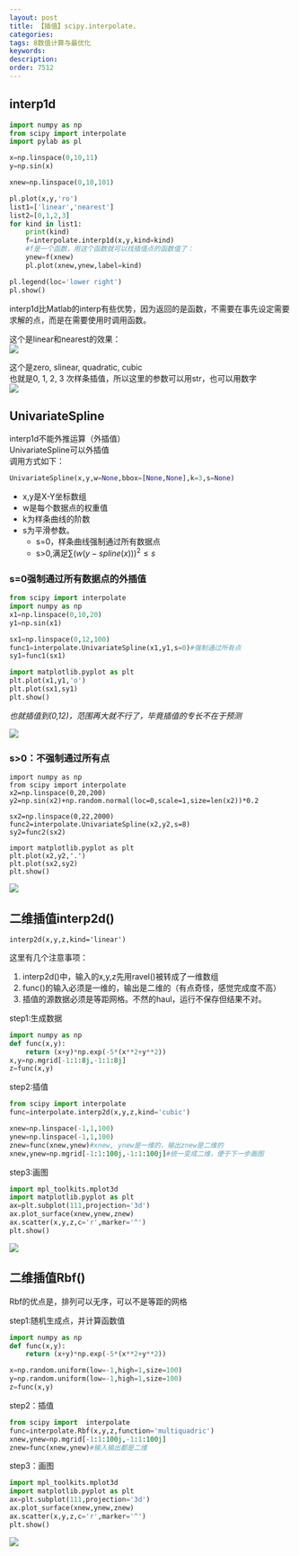 ```yaml
---
layout: post
title: 【插值】scipy.interpolate.
categories:
tags: 8数值计算与最优化
keywords:
description:
order: 7512
---
```


## interp1d

```py
import numpy as np
from scipy import interpolate
import pylab as pl

x=np.linspace(0,10,11)
y=np.sin(x)

xnew=np.linspace(0,10,101)

pl.plot(x,y,'ro')
list1=['linear','nearest']
list2=[0,1,2,3]
for kind in list1:
    print(kind)
    f=interpolate.interp1d(x,y,kind=kind)
    #f是一个函数，用这个函数就可以找插值点的函数值了：
    ynew=f(xnew)
    pl.plot(xnew,ynew,label=kind)

pl.legend(loc='lower right')
pl.show()
```

interp1d比Matlab的interp有些优势，因为返回的是函数，不需要在事先设定需要求解的点，而是在需要使用时调用函数。

这个是linear和nearest的效果：  
<img src='http://www.guofei.site/public/postimg/interp1d.png'>

这个是zero, slinear, quadratic, cubic  
也就是0, 1, 2, 3 次样条插值，所以这里的参数可以用str，也可以用数字   
<img src='http://www.guofei.site/public/postimg/interp1d1.png'>

## UnivariateSpline
interp1d不能外推运算（外插值）  
UnivariateSpline可以外插值  
调用方式如下：  
```py
UnivariateSpline(x,y,w=None,bbox=[None,None],k=3,s=None)
```
- x,y是X-Y坐标数组
- w是每个数据点的权重值
- k为样条曲线的阶数
- s为平滑参数。
    - s=0，样条曲线强制通过所有数据点
    - s>0,满足$\sum(w(y-spline(x)))^2 \leq s$

### s=0强制通过所有数据点的外插值
```py
from scipy import interpolate
import numpy as np
x1=np.linspace(0,10,20)
y1=np.sin(x1)

sx1=np.linspace(0,12,100)
func1=interpolate.UnivariateSpline(x1,y1,s=0)#强制通过所有点
sy1=func1(sx1)

import matplotlib.pyplot as plt
plt.plot(x1,y1,'o')
plt.plot(sx1,sy1)
plt.show()
```

*也就插值到(0,12)，范围再大就不行了，毕竟插值的专长不在于预测*  

<img src='http://www.guofei.site/public/postimg/univariatespline1.png'>

### s>0：不强制通过所有点  

```
import numpy as np
from scipy import interpolate
x2=np.linspace(0,20,200)
y2=np.sin(x2)+np.random.normal(loc=0,scale=1,size=len(x2))*0.2

sx2=np.linspace(0,22,2000)
func2=interpolate.UnivariateSpline(x2,y2,s=8)
sy2=func2(sx2)

import matplotlib.pyplot as plt
plt.plot(x2,y2,'.')
plt.plot(sx2,sy2)
plt.show()
```

<img src='http://www.guofei.site/public/postimg/univariatespline2.png'>

## 二维插值interp2d()
```
interp2d(x,y,z,kind='linear')
```

这里有几个注意事项：    
1. interp2d()中，输入的x,y,z先用ravel()被转成了一维数组  
2. func()的输入必须是一维的，输出是二维的（有点奇怪，感觉完成度不高）
3. 插值的源数据必须是等距网格。不然的haul，运行不保存但结果不对。  

step1:生成数据  
```py
import numpy as np
def func(x,y):
    return (x+y)*np.exp(-5*(x**2+y**2))
x,y=np.mgrid[-1:1:8j,-1:1:8j]
z=func(x,y)
```

step2:插值
```py
from scipy import interpolate
func=interpolate.interp2d(x,y,z,kind='cubic')

xnew=np.linspace(-1,1,100)
ynew=np.linspace(-1,1,100)
znew=func(xnew,ynew)#xnew, ynew是一维的，输出znew是二维的
xnew,ynew=np.mgrid[-1:1:100j,-1:1:100j]#统一变成二维，便于下一步画图
```

step3:画图  
```py
import mpl_toolkits.mplot3d
import matplotlib.pyplot as plt
ax=plt.subplot(111,projection='3d')
ax.plot_surface(xnew,ynew,znew)
ax.scatter(x,y,z,c='r',marker='^')
plt.show()
```

<img src='http://www.guofei.site/public/postimg/interp2d.png'>

## 二维插值Rbf()
Rbf的优点是，排列可以无序，可以不是等距的网格  

step1:随机生成点，并计算函数值  
```py
import numpy as np
def func(x,y):
    return (x+y)*np.exp(-5*(x**2+y**2))

x=np.random.uniform(low=-1,high=1,size=100)
y=np.random.uniform(low=-1,high=1,size=100)
z=func(x,y)
```

step2：插值  
```py
from scipy import  interpolate
func=interpolate.Rbf(x,y,z,function='multiquadric')
xnew,ynew=np.mgrid[-1:1:100j,-1:1:100j]
znew=func(xnew,ynew)#输入输出都是二维
```

step3：画图  
```py
import mpl_toolkits.mplot3d
import matplotlib.pyplot as plt
ax=plt.subplot(111,projection='3d')
ax.plot_surface(xnew,ynew,znew)
ax.scatter(x,y,z,c='r',marker='^')
plt.show()
```
<img src='http://www.guofei.site/public/postimg/rbf.png'>
